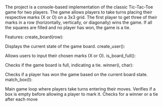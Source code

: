 The project is a console-based implementation of the classic Tic-Tac-Toe game for two players. The game allows players to take turns placing their respective marks (X or O) on a 3x3 grid. The first player to get three of their marks in a row (horizontally, vertically, or diagonally) wins the game. If all the squares are filled and no player has won, the game is a tie.

Features:
create_board(row):

Displays the current state of the game board.
create_user():

Allows users to input their chosen marks (X or O).
is_board_full():

Checks if the game board is full, indicating a tie.
winner(i, char):

Checks if a player has won the game based on the current board state.
match_box(l):

Main game loop where players take turns entering their moves.
Verifies if a box is empty before allowing a player to mark it.
Checks for a winner or a tie after each move